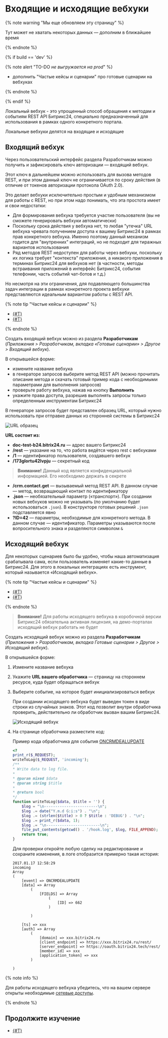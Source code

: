 # Входящие и исходящие вебхуки

{% note warning "Мы еще обновляем эту страницу" %}

Тут может не хватать некоторых данных — дополним в ближайшее время

{% endnote %}

{% if build == 'dev' %}

{% note alert "TO-DO _не выгружается на prod_" %}

- дополнить "Частые кейсы и сценарии" про готовые сценарии на вебхуках

{% endnote %}

{% endif %}

Локальный вебхук - это упрощенный способ обращения к методам и событиям REST API Битрикс24, специально предназначенный для использования в рамках одного конкретного портала.

Локальные вебхуки делятся на входящие и исходящие

## Входящий вебхук

Через пользовательский интерфейс раздела Разработчикам можно получить и зафиксировать ключ авторизации — входящий вебхук.

Этот ключ в дальнейшем можно использовать для вызова методов REST, и при этом данный ключ не ограничивается по сроку действия (в отличие от токенов авторизации протокола OAuth 2.0).

Это делает вебхуки исключительно простым и удобным механизмом для работы с REST, но при этом надо понимать, что эта простота имеет и свои недостатки:

- Для формирования вебхука требуется участие пользователя (вы не сможете генерировать вебхуки автоматически)
- Поскольку срока действия у вебхука нет, то любая "утечка" URL вебхука чревата получением доступа к вашему Битрикс24 в рамках прав конкретного вебхука. Именно поэтому данный механизм годится для "внутренних" интеграций, но не подходит для тиражных вариантов использования
- Ряд методов REST недоступен для работы через вебхуки, поскольку их логика требует "контекста" приложения, а никакого приложения в терминах Битрикс24 для вебхуков нет (в частности, методы встраивания приложений в интерфейс Битрикс24, события телефонии, часть событий чат-ботов и т.д.)

Но несмотря на эти ограничения, для подавляющего большинства задач интеграции в рамках конкретного проекта вебхуки представляются идеальным вариантом работы с REST API.

{% note tip "Частые кейсы и сценарии" %}

- [{#T}](../tutorials/crm/index.md)
- [{#T}](../tutorials/ai/add-joke-prompt.md)

{% endnote %}

Создать входящий вебхук можно из раздела **Разработчикам** (*Приложения > Разработчикам, вкладка «Готовые сценарии» > Другое > Входящий вебхук*).

В открывшейся форме:

- измените название вебхука
- в генераторе запросов выберите метод REST API (можно прочитать описание метода и скачать готовый пример кода с необходимыми параметрами для выполнения запросов)
- проверьте работу вебхука, нажав на кнопку **Выполнить**
- укажите права доступа, разрешив выполнять запросы только определенным инструментам Битрикс24

В генераторе запросов будет представлен образец URL, который нужно использовать при отправке данных из сторонней системы в Битрикс24

![URL образец](./_images/dev_url.png)

**URL состоит из:**

- **doc-test-b24.bitrix24.ru** — адрес вашего Битрикс24
- **/rest** — указание на то, что работа ведётся через rest с вебхуками
- **/1** — идентификатор пользователя, создавшего вебхук
- **/173glortu42lvpju** — секретный код

> **Внимание!** Данный код является конфиденциальной информацией. Его необходимо держать в секрете

- **/crm.contact.get** — вызываемый метод REST API. В данном случае — метод, возвращающий контакт по идентификатору
- **.json** — необязательный параметр («транспорт»). При создании новых вебхуков можно не указывать (по умолчанию будет использоваться `.json`). В конструкторе готовых решений `.json` подставляется явно
- **?ID=42** — параметры, необходимые для конкретного метода. В данном случае — идентификатор. Параметры указываются после вопросительного знака и разделяются символом `&`

## Исходящий вебхук

Для некоторых сценариев было бы удобно, чтобы наша автоматизация срабатывала сама, если пользователь изменяет какие-то данные в Битрикс24. Для этого в локальных интеграциях есть инструмент, который называется «Исходящий вебхук».

{% note tip "Частые кейсы и сценарии" %}

- [{#T}](../tutorials/crm/index.md)
- [{#T}](../tutorials/ai/add-joke-prompt.md)

{% endnote %}

> **Внимание!** Для работы исходящего вебхука в коробочной версии Битрикс24 обязательна активная лицензия, на демо-порталах исходящий вебхук работать не будет

Создать исходящий вебхук можно из раздела **Разработчикам** (*Приложения > Разработчикам, вкладка Готовые сценарии > Другое > Исходящий вебхук*).

В открывшейся форме:

1. Измените название вебхука
2. Укажите **URL вашего обработчика** — страницу на стороннем ресурсе, куда будет обращаться вебхук
3. Выберите событие, на которое будет инициализироваться вебхук

    При создании исходящего вебхука будет выведен токен в виде строки из случайных знаков. Этот код позволит внутри обработчика проверить, действительно ли обработчик вызван вашим Битрикс24.

    ![Исходящий вебхук](./_images/webhook_add.png)

4. На странице обработчика разместите код:

    Пример кода обработчика для события [ONCRMDEALUPDATE](../api-reference/crm/deals/events/on-crm-deal-update.md)

    ```php
    <?
    print_r($_REQUEST);
    writeToLog($_REQUEST, 'incoming');
    /**
    * Write data to log file.
    *
    * @param mixed $data
    * @param string $title
    *
    * @return bool
    */
    function writeToLog($data, $title = '') {
        $log = "\n------------------------\n";
        $log .= date("Y.m.d G:i:s") . "\n";
        $log .= (strlen($title) > 0 ? $title : 'DEBUG') . "\n";
        $log .= print_r($data, 1);
        $log .= "\n------------------------\n";
        file_put_contents(getcwd() . '/hook.log', $log, FILE_APPEND);
        return true;
    }
    ```

    Для проверки откройте любую сделку на редактирование и сохраните изменения, в логе отобразится примерно такая история: 

    ```plaintext
    2017.01.17 12:58:29
    incoming
    Array
    (
        [event] => ONCRMDEALUPDATE
        [data] => Array
            (
                [FIELDS] => Array
                    (
                        [ID] => 662
                    )

            )

        [ts] => ххх
        [auth] => Array
            (
                [domain] => ххх.bitrix24.ru
                [client_endpoint] => https://ххх.bitrix24.ru/rest/
                [server_endpoint] => https://oauth.bitrix24.tech/rest/
                [member_id] => ххх
                [application_token] => ххх
            )

    )
    ```

{% note info %}

Для работы исходящего вебхука убедитесь, что на вашем сервере открыты необходимые [сетевые доступы](../api-reference/cloud-and-on-premise/network-access.md).

{% endnote %}


## Продолжите изучение

- [{#T}](local-apps.md)